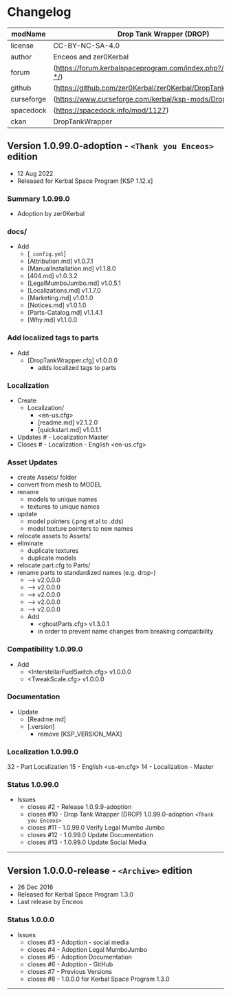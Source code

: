 # Changelog  
  
| modName    | Drop Tank Wrapper (DROP)                                          |
| ---------- | ----------------------------------------------------------------- |
| license    | CC-BY-NC-SA-4.0                                                   |
| author     | Enceos and zer0Kerbal                                             |
| forum      | (https://forum.kerbalspaceprogram.com/index.php?/topic/209332-*/) |
| github     | (https://github.com/zer0Kerbal/zer0Kerbal/DropTankWrapper)        |
| curseforge | (https://www.curseforge.com/kerbal/ksp-mods/DropTankWrapper)      |
| spacedock  | (https://spacedock.info/mod/1127)                                 |
| ckan       | DropTankWrapper                                                   |

## Version 1.0.99.0-adoption - `<Thank you Enceos>` edition

* 12 Aug 2022  
* Released for Kerbal Space Program [KSP 1.12.x]

### Summary 1.0.99.0

* Adoption by zer0Kerbal

### docs/

* Add
  * [`_config.yml`]
  * [Attribution.md] v1.0.7.1
  * [ManualInstallation.md] v1.1.8.0
  * [404.md] v1.0.3.2
  * [LegalMumboJumbo.md] v1.0.5.1
  * [Localizations.md] v1.1.7.0
  * [Marketing.md] v1.0.1.0
  * [Notices.md] v1.0.1.0
  * [Parts-Catalog.md] v1.1.4.1
  * [Why.md] v1.1.0.0

### Add localized tags to parts

* Add
  * [DropTankWrapper.cfg] v1.0.0.0
    * adds localized tags to parts

### Localization

* Create
  * Localization/
    * <en-us.cfg>
    * [readme.md] v2.1.2.0
    * [quickstart.md] v1.0.1.1
* Updates # - Localization Master
* Closes # - Localization - English <en-us.cfg>

### Asset Updates

* create Assets/ folder
* convert from mesh to MODEL
* rename
  * models to unique names
  * textures to unique names
* update
  * model pointers (.png et al to .dds)
  * model texture pointers to new names
* relocate assets to Assets/
* eliminate
  * duplicate textures
  * duplicate models
* relocate part.cfg to Parts/
* rename parts to standardized names (e.g. drop-)
  * <WrapperTankLong> --> <drop-tank-sleeve> v2.0.0.0
  * <WrapperTankBracelet> --> <drop-tank-bracelet> v2.0.0.0
  * <WrapperTank> --> <drop-tank-wrapper> v2.0.0.0
  * <WrapperCap> --> <drop-tank-cap> v2.0.0.0
  * <WrapperTankWristband> --> <drop-tank-wristband> v2.0.0.0
  * Add
    * <ghostParts.cfg> v1.3.0.1
    * in order to prevent name changes from breaking compatibility

### Compatibility 1.0.99.0

* Add
  * <InterstellarFuelSwitch.cfg> v1.0.0.0
  * <TweakScale.cfg> v1.0.0.0

### Documentation

* Update
  * [Readme.md]
  * [.version]
    * remove [KSP_VERSION_MAX]

### Localization 1.0.99.0

32 - Part Localization
15 - English <us-en.cfg>
14 - Localization - Master

### Status 1.0.99.0

* Issues
  * closes #2 - Release 1.0.9.9-adoption
  * closes #10 - Drop Tank Wrapper (DROP) 1.0.99.0-adoption `<Thank you Enceos>`
  * closes #11 - 1.0.99.0 Verify Legal Mumbo Jumbo
  * closes #12 - 1.0.99.0 Update Documentation
  * closes #13 - 1.0.99.0 Update Social Media

---

## Version 1.0.0.0-release - `<Archive>` edition

* 26 Dec 2016
* Released for Kerbal Space Program 1.3.0
* Last release by Enceos

### Status 1.0.0.0

* Issues
  * closes #3 - Adoption - social media
  * closes #4 - Adoption Legal MumboJumbo
  * closes #5 - Adoption Documentation
  * closes #6 - Adoption - GitHub
  * closes #7 - Previous Versions
  * closes #8 - 1.0.0.0 for Kerbal Space Program 1.3.0

---
